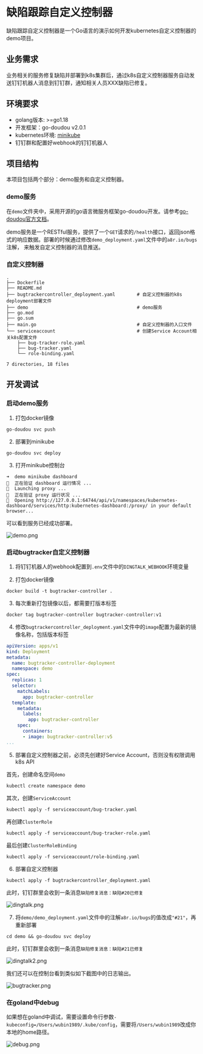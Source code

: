 # 缺陷跟踪自定义控制器

缺陷跟踪自定义控制器是一个Go语言的演示如何开发kubernetes自定义控制器的demo项目。

## 业务需求

业务相关的服务修复缺陷并部署到k8s集群后，通过k8s自定义控制器服务自动发送钉钉机器人消息到钉钉群，通知相关人员XXX缺陷已修复。

## 环境要求

- golang版本: >=go1.18
- 开发框架：go-doudou v2.0.1
- kubernetes环境: [minikube](https://minikube.sigs.k8s.io/docs/start/)
- 钉钉群和配置好webhook的钉钉机器人

## 项目结构

本项目包括两个部分：demo服务和自定义控制器。

### demo服务

在`demo`文件夹中，采用开源的go语言微服务框架go-doudou开发。请参考[go-doudou官方文档](https://go-doudou.unionj.cloud/guide/getting-started.html)。

demo服务是一个RESTful服务，提供了一个`GET`请求的`/health`接口，返回json格式的响应数据。部署的时候通过修改`demo_deployment.yaml`文件中的`a8r.io/bugs`注解，
来触发自定义控制器的消息推送。

### 自定义控制器

```shell
.
├── Dockerfile
├── README.md
├── bugtrackercontroller_deployment.yaml        # 自定义控制器的k8s deployment部署文件
├── demo                                        # demo服务
├── go.mod
├── go.sum
├── main.go                                     # 自定义控制器的入口文件
└── serviceaccount                              # 创建Service Account相关k8s配置文件
    ├── bug-tracker-role.yaml
    ├── bug-tracker.yaml
    └── role-binding.yaml

7 directories, 18 files
```

## 开发调试

### 启动demo服务

1. 打包docker镜像

```shell
go-doudou svc push 
```

2. 部署到minikube

```shell
go-doudou svc deploy
```

3. 打开minikube控制台

```shell
➜  demo minikube dashboard
🤔  正在验证 dashboard 运行情况 ...
🚀  Launching proxy ...
🤔  正在验证 proxy 运行状况 ...
🎉  Opening http://127.0.0.1:64744/api/v1/namespaces/kubernetes-dashboard/services/http:kubernetes-dashboard:/proxy/ in your default browser...
```

可以看到服务已经成功部署。

![demo.png](./demo.png)

### 启动bugtracker自定义控制器

1. 将钉钉机器人的webhook配置到`.env`文件中的`DINGTALK_WEBHOOK`环境变量

2. 打包docker镜像

```shell
docker build -t bugtracker-controller . 
```

3. 每次重新打包镜像以后，都需要打版本标签

```shell
docker tag bugtracker-controller bugtracker-controller:v1
```

4. 修改`bugtrackercontroller_deployment.yaml`文件中的`image`配置为最新的镜像名称，包括版本标签

```yaml
apiVersion: apps/v1
kind: Deployment
metadata:
  name: bugtracker-controller-deployment
  namespace: demo
spec:
  replicas: 1
  selector:
    matchLabels:
      app: bugtracker-controller
  template:
    metadata:
      labels:
        app: bugtracker-controller
    spec:
      containers:
      - image: bugtracker-controller:v5
...
```

5. 部署自定义控制器之前，必须先创建好Service Account，否则没有权限调用k8s API

首先，创建命名空间`demo`

```shell
kubectl create namespace demo
```

其次，创建`ServiceAccount`

```shell
kubectl apply -f serviceaccount/bug-tracker.yaml
```

再创建`ClusterRole`

```shell
kubectl apply -f serviceaccount/bug-tracker-role.yaml
```

最后创建`ClusterRoleBinding`

```shell
kubectl apply -f serviceaccount/role-binding.yaml
```

6. 部署自定义控制器

```shell
kubectl apply -f bugtrackercontroller_deployment.yaml
```

此时，钉钉群里会收到一条消息`缺陷修复消息：缺陷#20已修复`

![dingtalk.png](./dingtalk.png)

7. 将`demo/demo_deployment.yaml`文件中的注解`a8r.io/bugs`的值改成`"#21"`，再重新部署

```shell
cd demo && go-doudou svc deploy
```

此时，钉钉群里会收到一条消息`缺陷修复消息：缺陷#21已修复`

![dingtalk2.png](./dingtalk2.png)

我们还可以在控制台看到类似如下截图中的日志输出。

![bugtracker.png](./bugtracker.png)

### 在goland中debug

如果想在goland中调试，需要设置命令行参数`-kubeconfig=/Users/wubin1989/.kube/config`，需要将`/Users/wubin1989`改成你本地的home路径。

![debug.png](./debug.png)

